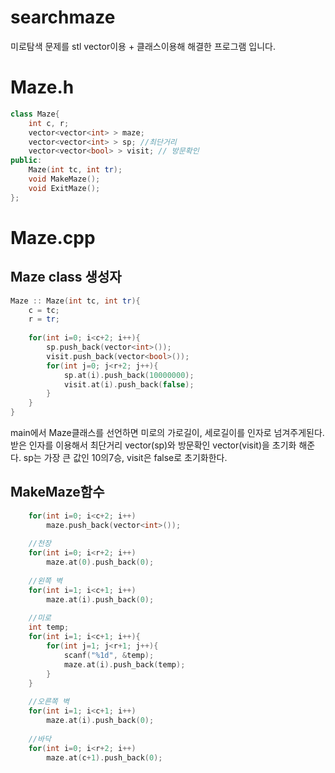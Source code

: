 # searchmaze
미로탐색 문제를 stl vector이용 + 클래스이용해 해결한 프로그램 입니다.

# Maze.h
```c++
class Maze{
    int c, r;
    vector<vector<int> > maze;
    vector<vector<int> > sp; //최단거리
    vector<vector<bool> > visit; // 방문확인
public:
    Maze(int tc, int tr);
    void MakeMaze();
    void ExitMaze();
};
```
# Maze.cpp

## Maze class 생성자
```c++
Maze :: Maze(int tc, int tr){
    c = tc;
    r = tr;
    
    for(int i=0; i<c+2; i++){
        sp.push_back(vector<int>());
        visit.push_back(vector<bool>());
        for(int j=0; j<r+2; j++){
            sp.at(i).push_back(10000000);
            visit.at(i).push_back(false);
        }
    }
}

```
main에서 Maze클래스를 선언하면 미로의 가로길이, 세로길이를 인자로 넘겨주게된다. 받은 인자를 이용해서 최단거리 vector(sp)와 방문확인 vector(visit)을 초기화 해준다. sp는 가장 큰 값인 10의7승, visit은 false로 초기화한다.

## MakeMaze함수

```c++
    for(int i=0; i<c+2; i++)
        maze.push_back(vector<int>());
    
    //천장
    for(int i=0; i<r+2; i++)
        maze.at(0).push_back(0);
    
    //왼쪽 벽
    for(int i=1; i<c+1; i++)
        maze.at(i).push_back(0);
    
    //미로
    int temp;
    for(int i=1; i<c+1; i++){
        for(int j=1; j<r+1; j++){
            scanf("%1d", &temp);
            maze.at(i).push_back(temp);
        }
    }
    
    //오른쪽 벽
    for(int i=1; i<c+1; i++)
        maze.at(i).push_back(0);
    
    //바닥
    for(int i=0; i<r+2; i++)
        maze.at(c+1).push_back(0);
```
